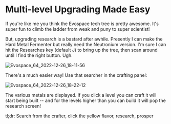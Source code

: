 # Multi-level Upgrading Made Easy

If you're like me you think the Evospace tech tree is pretty awesome. It's super fun to climb the ladder from weak and puny to super scientist!

But, upgrading research is a bastard after awhile. Presently I can make the Hard Metal Fermenter but really need the Neutronium version. I'm sure I can hit the Researches key (default J) to bring up the tree, then scan around until I find the right button. Ugh.

![Evospace_64_2022-12-26_18-11-56](https://user-images.githubusercontent.com/5489496/209600919-c029be37-1582-4a46-957a-db72331fc736.png)

There's a much easier way! Use that searcher in the crafting panel:

![Evospace_64_2022-12-26_18-22-12](https://user-images.githubusercontent.com/5489496/209601037-2637f5e1-5261-4c88-a253-433c241612d4.png)

The various metals are displayed. If you click a level you can craft it will start being built -- and for the levels higher than you can build it will pop the research screen!

tl;dr: Search from the crafter, click the yellow flavor, research, prosper
